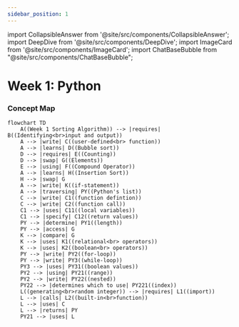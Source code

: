 ```yaml
---
sidebar_position: 1
---
```


import CollapsibleAnswer from '@site/src/components/CollapsibleAnswer';
import DeepDive from '@site/src/components/DeepDive';
import ImageCard from '@site/src/components/ImageCard';
import ChatBaseBubble from "@site/src/components/ChatBaseBubble";

# Week 1: Python
<ChatBaseBubble/>

### Concept Map

```mermaid
flowchart TD
    A((Week 1 Sorting Algorithm)) --> |requires| B((Identifying<br>input and output))
    A --> |write| C((user-defined<br> function))
    A --> |learns| D((Bubble sort))
    D --> |requires| E((Counting))
    D --> |swap| G((Elements))
    E --> |using| F((Compound Operator))
    A --> |learns| H((Insertion Sort))
    H --> |swap| G
    A --> |write| K((if-statement))
    A --> |traversing| PY((Python's list))
    C --> |write| C1((function defintion))
    C --> |write| C2((function call))
    C1 --> |uses| C11((local variables))
    C1 --> |specify| C12((return values))
    PY --> |determine| PY1((length))
    PY --> |access| G
    K --> |compare| G
    K --> |uses| K1((relational<br> operators))
    K --> |uses| K2((boolean<br> operators))
    PY --> |write| PY2((for-loop))
    PY --> |write| PY3((while-loop))
    PY3 --> |uses| PY31((boolean values))
    PY2 --> |using| PY21((range))
    PY2 --> |write| PY22((nested))
    PY22 --> |determines which to use| PY221((index))
    L((generating<br>random integer)) --> |requires| L1((import))
    L --> |calls| L2((built-in<br>function))
    L --> |uses| C
    L --> |returns| PY
    PY21 --> |uses| L



```
